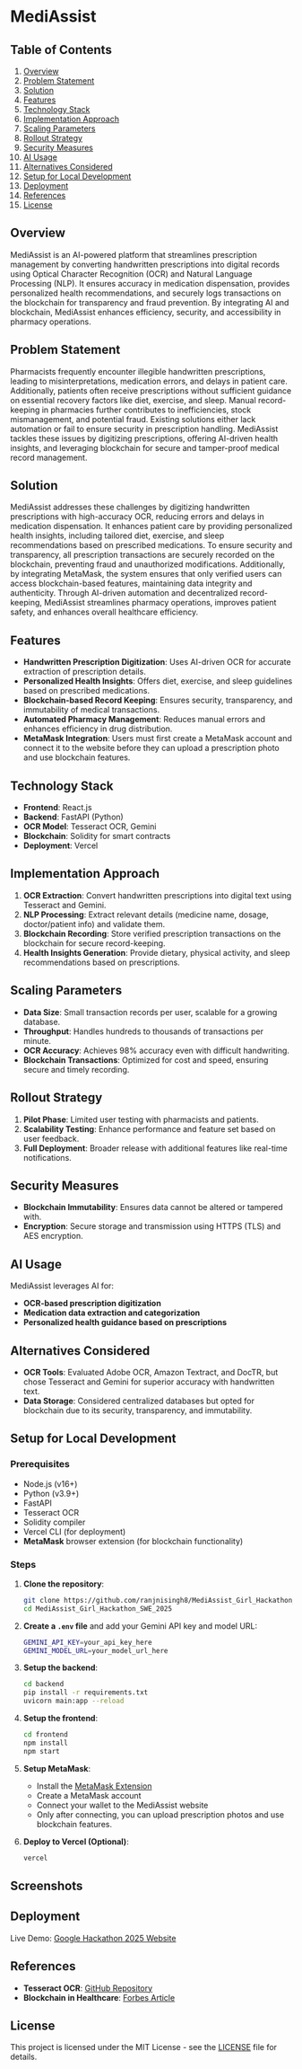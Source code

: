# MediAssist

## Table of Contents
1. [Overview](#overview)
2. [Problem Statement](#problem-statement)
3. [Solution](#solution)
4. [Features](#features)
5. [Technology Stack](#technology-stack)
6. [Implementation Approach](#implementation-approach)
7. [Scaling Parameters](#scaling-parameters)
8. [Rollout Strategy](#rollout-strategy)
9. [Security Measures](#security-measures)
10. [AI Usage](#ai-usage)
11. [Alternatives Considered](#alternatives-considered)
12. [Setup for Local Development](#setup-for-local-development)
13. [Deployment](#deployment)
14. [References](#references)
15. [License](#license)

## Overview
MediAssist is an AI-powered platform that streamlines prescription management by converting handwritten prescriptions into digital records using Optical Character Recognition (OCR) and Natural Language Processing (NLP). It ensures accuracy in medication dispensation, provides personalized health recommendations, and securely logs transactions on the blockchain for transparency and fraud prevention. By integrating AI and blockchain, MediAssist enhances efficiency, security, and accessibility in pharmacy operations.

## Problem Statement
Pharmacists frequently encounter illegible handwritten prescriptions, leading to misinterpretations, medication errors, and delays in patient care. Additionally, patients often receive prescriptions without sufficient guidance on essential recovery factors like diet, exercise, and sleep. Manual record-keeping in pharmacies further contributes to inefficiencies, stock mismanagement, and potential fraud. Existing solutions either lack automation or fail to ensure security in prescription handling. MediAssist tackles these issues by digitizing prescriptions, offering AI-driven health insights, and leveraging blockchain for secure and tamper-proof medical record management.

## Solution
MediAssist addresses these challenges by digitizing handwritten prescriptions with high-accuracy OCR, reducing errors and delays in medication dispensation. It enhances patient care by providing personalized health insights, including tailored diet, exercise, and sleep recommendations based on prescribed medications. To ensure security and transparency, all prescription transactions are securely recorded on the blockchain, preventing fraud and unauthorized modifications. Additionally, by integrating MetaMask, the system ensures that only verified users can access blockchain-based features, maintaining data integrity and authenticity. Through AI-driven automation and decentralized record-keeping, MediAssist streamlines pharmacy operations, improves patient safety, and enhances overall healthcare efficiency.

## Features
- **Handwritten Prescription Digitization**: Uses AI-driven OCR for accurate extraction of prescription details.
- **Personalized Health Insights**: Offers diet, exercise, and sleep guidelines based on prescribed medications.
- **Blockchain-based Record Keeping**: Ensures security, transparency, and immutability of medical transactions.
- **Automated Pharmacy Management**: Reduces manual errors and enhances efficiency in drug distribution.
- **MetaMask Integration**: Users must first create a MetaMask account and connect it to the website before they can upload a prescription photo and use blockchain features.

## Technology Stack
- **Frontend**: React.js
- **Backend**: FastAPI (Python)
- **OCR Model**: Tesseract OCR, Gemini
- **Blockchain**: Solidity for smart contracts
- **Deployment**: Vercel

## Implementation Approach
1. **OCR Extraction**: Convert handwritten prescriptions into digital text using Tesseract and Gemini.
2. **NLP Processing**: Extract relevant details (medicine name, dosage, doctor/patient info) and validate them.
3. **Blockchain Recording**: Store verified prescription transactions on the blockchain for secure record-keeping.
4. **Health Insights Generation**: Provide dietary, physical activity, and sleep recommendations based on prescriptions.

## Scaling Parameters
- **Data Size**: Small transaction records per user, scalable for a growing database.
- **Throughput**: Handles hundreds to thousands of transactions per minute.
- **OCR Accuracy**: Achieves 98% accuracy even with difficult handwriting.
- **Blockchain Transactions**: Optimized for cost and speed, ensuring secure and timely recording.

## Rollout Strategy
1. **Pilot Phase**: Limited user testing with pharmacists and patients.
2. **Scalability Testing**: Enhance performance and feature set based on user feedback.
3. **Full Deployment**: Broader release with additional features like real-time notifications.

## Security Measures
- **Blockchain Immutability**: Ensures data cannot be altered or tampered with.
- **Encryption**: Secure storage and transmission using HTTPS (TLS) and AES encryption.

## AI Usage
MediAssist leverages AI for:
- **OCR-based prescription digitization**
- **Medication data extraction and categorization**
- **Personalized health guidance based on prescriptions**

## Alternatives Considered
- **OCR Tools**: Evaluated Adobe OCR, Amazon Textract, and DocTR, but chose Tesseract and Gemini for superior accuracy with handwritten text.
- **Data Storage**: Considered centralized databases but opted for blockchain due to its security, transparency, and immutability.

## Setup for Local Development
### Prerequisites
- Node.js (v16+)
- Python (v3.9+)
- FastAPI
- Tesseract OCR
- Solidity compiler
- Vercel CLI (for deployment)
- **MetaMask** browser extension (for blockchain functionality)

### Steps
1. **Clone the repository**:
   ```sh
   git clone https://github.com/ranjnisingh8/MediAssist_Girl_Hackathon_SWE_2025.git
   cd MediAssist_Girl_Hackathon_SWE_2025
   ```

2. **Create a `.env` file** and add your Gemini API key and model URL:
   ```sh
   GEMINI_API_KEY=your_api_key_here
   GEMINI_MODEL_URL=your_model_url_here
   ```

3. **Setup the backend**:
   ```sh
   cd backend
   pip install -r requirements.txt
   uvicorn main:app --reload
   ```

4. **Setup the frontend**:
   ```sh
   cd frontend
   npm install
   npm start
   ```

5. **Setup MetaMask**:
   - Install the [MetaMask Extension](https://metamask.io/)
   - Create a MetaMask account
   - Connect your wallet to the MediAssist website
   - Only after connecting, you can upload prescription photos and use blockchain features.

6. **Deploy to Vercel (Optional)**:
   ```sh
   vercel
   ```

## Screenshots

## Deployment
Live Demo: [Google Hackathon 2025 Website](http://google-hackathon-2025.vercel.app)

## References
- **Tesseract OCR**: [GitHub Repository](https://github.com/tesseract-ocr/tesseract)
- **Blockchain in Healthcare**: [Forbes Article](https://www.forbes.com/sites/forbestechcouncil/2021/07/07/how-blockchain-technology-is-revolutionizing-the-healthcare-industry)

## License
This project is licensed under the MIT License - see the [LICENSE](LICENSE) file for details.

